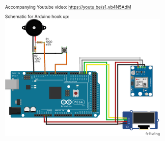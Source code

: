 Accompanying Youtube video: https://youtu.be/s1_vb4N5AdM

Schematic for Arduino hook up:
![wiring diagram](https://raw.githubusercontent.com/kriddaw/gps-nav-part1/main/mega-gps-nav_bb.png)
